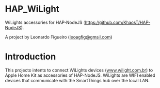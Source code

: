 # HAP_WiLight
WiLights accessories for HAP-NodeJS (https://github.com/KhaosT/HAP-NodeJS).

A project by Leonardo Figueiro (leoagfig@gmail.com)

# Introduction

This projecto intents to connect WiLights devices (www.wilight.com.br) to Apple Home Kit as accessories of HAP-NodeJS. WiLights are WIFI enabled devices that communicate with the SmartThings hub over the local LAN.
